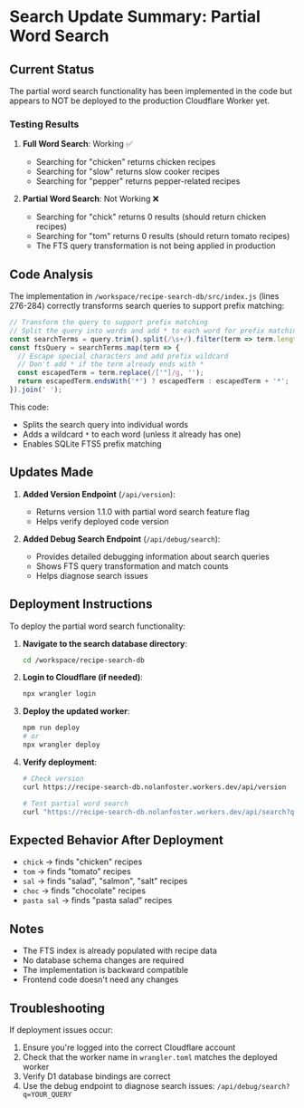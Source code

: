 # Search Update Summary: Partial Word Search

## Current Status

The partial word search functionality has been implemented in the code but appears to NOT be deployed to the production Cloudflare Worker yet.

### Testing Results

1. **Full Word Search**: Working ✅
   - Searching for "chicken" returns chicken recipes
   - Searching for "slow" returns slow cooker recipes
   - Searching for "pepper" returns pepper-related recipes

2. **Partial Word Search**: Not Working ❌
   - Searching for "chick" returns 0 results (should return chicken recipes)
   - Searching for "tom" returns 0 results (should return tomato recipes)
   - The FTS query transformation is not being applied in production

## Code Analysis

The implementation in `/workspace/recipe-search-db/src/index.js` (lines 276-284) correctly transforms search queries to support prefix matching:

```javascript
// Transform the query to support prefix matching
// Split the query into words and add * to each word for prefix matching
const searchTerms = query.trim().split(/\s+/).filter(term => term.length > 0);
const ftsQuery = searchTerms.map(term => {
  // Escape special characters and add prefix wildcard
  // Don't add * if the term already ends with *
  const escapedTerm = term.replace(/['"]/g, '');
  return escapedTerm.endsWith('*') ? escapedTerm : escapedTerm + '*';
}).join(' ');
```

This code:
- Splits the search query into individual words
- Adds a wildcard `*` to each word (unless it already has one)
- Enables SQLite FTS5 prefix matching

## Updates Made

1. **Added Version Endpoint** (`/api/version`):
   - Returns version 1.1.0 with partial word search feature flag
   - Helps verify deployed code version

2. **Added Debug Search Endpoint** (`/api/debug/search`):
   - Provides detailed debugging information about search queries
   - Shows FTS query transformation and match counts
   - Helps diagnose search issues

## Deployment Instructions

To deploy the partial word search functionality:

1. **Navigate to the search database directory**:
   ```bash
   cd /workspace/recipe-search-db
   ```

2. **Login to Cloudflare (if needed)**:
   ```bash
   npx wrangler login
   ```

3. **Deploy the updated worker**:
   ```bash
   npm run deploy
   # or
   npx wrangler deploy
   ```

4. **Verify deployment**:
   ```bash
   # Check version
   curl https://recipe-search-db.nolanfoster.workers.dev/api/version
   
   # Test partial word search
   curl "https://recipe-search-db.nolanfoster.workers.dev/api/search?q=chick&type=RECIPE&limit=5"
   ```

## Expected Behavior After Deployment

- `chick` → finds "chicken" recipes
- `tom` → finds "tomato" recipes  
- `sal` → finds "salad", "salmon", "salt" recipes
- `choc` → finds "chocolate" recipes
- `pasta sal` → finds "pasta salad" recipes

## Notes

- The FTS index is already populated with recipe data
- No database schema changes are required
- The implementation is backward compatible
- Frontend code doesn't need any changes

## Troubleshooting

If deployment issues occur:

1. Ensure you're logged into the correct Cloudflare account
2. Check that the worker name in `wrangler.toml` matches the deployed worker
3. Verify D1 database bindings are correct
4. Use the debug endpoint to diagnose search issues: `/api/debug/search?q=YOUR_QUERY`